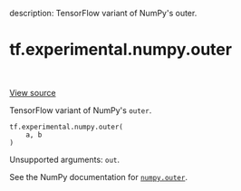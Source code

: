 description: TensorFlow variant of NumPy's outer.

<div itemscope itemtype="http://developers.google.com/ReferenceObject">
<meta itemprop="name" content="tf.experimental.numpy.outer" />
<meta itemprop="path" content="Stable" />
</div>

# tf.experimental.numpy.outer

<!-- Insert buttons and diff -->

<table class="tfo-notebook-buttons tfo-api nocontent" align="left">

</table>

<a target="_blank" class="external" href="/code/stable/tensorflow/python/ops/numpy_ops/np_math_ops.py">View source</a>



TensorFlow variant of NumPy's `outer`.


<pre class="devsite-click-to-copy prettyprint lang-py tfo-signature-link">
<code>tf.experimental.numpy.outer(
    a, b
)
</code></pre>



<!-- Placeholder for "Used in" -->

Unsupported arguments: `out`.

See the NumPy documentation for [`numpy.outer`](https://numpy.org/doc/stable/reference/generated/numpy.outer.html).
